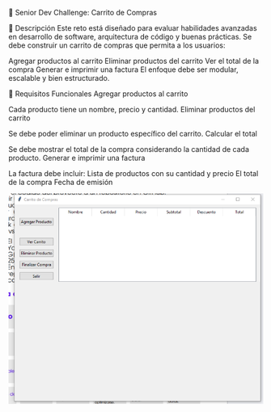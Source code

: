 🛒 Senior Dev Challenge: Carrito de Compras

📌 Descripción
Este reto está diseñado para evaluar habilidades avanzadas en desarrollo de software, arquitectura de código y buenas prácticas. Se debe construir un carrito de compras que permita a los usuarios:

Agregar productos al carrito
Eliminar productos del carrito
Ver el total de la compra
Generar e imprimir una factura
El enfoque debe ser modular, escalable y bien estructurado.

🎯 Requisitos Funcionales
Agregar productos al carrito

Cada producto tiene un nombre, precio y cantidad.
Eliminar productos del carrito

Se debe poder eliminar un producto específico del carrito.
Calcular el total

Se debe mostrar el total de la compra considerando la cantidad de cada producto.
Generar e imprimir una factura

La factura debe incluir:
Lista de productos con su cantidad y precio
El total de la compra
Fecha de emisión

![Carrito de Compras](proyecto.png)

